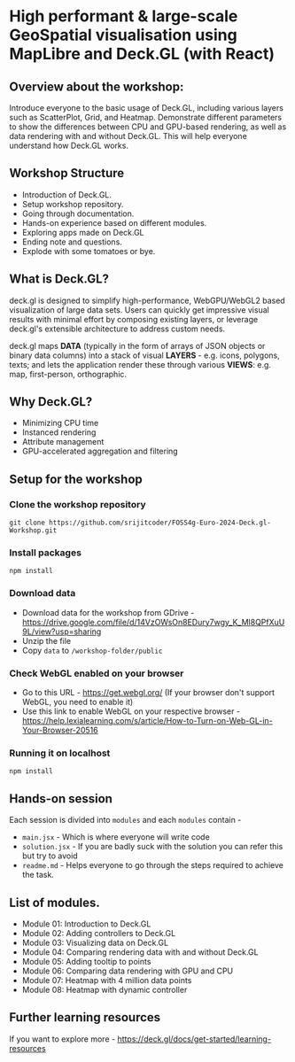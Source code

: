 # High performant & large-scale GeoSpatial visualisation using MapLibre and Deck.GL (with React)

## Overview about the workshop:

Introduce everyone to the basic usage of Deck.GL, including various layers such as ScatterPlot, Grid, and Heatmap. Demonstrate different parameters to show the differences between CPU and GPU-based rendering, as well as data rendering with and without Deck.GL. This will help everyone understand how Deck.GL works.

## Workshop Structure

- Introduction of Deck.GL.
- Setup workshop repository.
- Going through documentation.
- Hands-on experience based on different modules.
- Exploring apps made on Deck.GL
- Ending note and questions.
- Explode with some tomatoes or bye.

## What is Deck.GL?

deck.gl is designed to simplify high-performance, WebGPU/WebGL2 based visualization of large data sets. Users can quickly get impressive visual results with minimal effort by composing existing layers, or leverage deck.gl's extensible architecture to address custom needs.

deck.gl maps **DATA** (typically in the form of arrays of JSON objects or binary data columns) into a stack of visual **LAYERS** - e.g. icons, polygons, texts; and lets the application render these through various **VIEWS**: e.g. map, first-person, orthographic.

## Why Deck.GL?

- Minimizing CPU time
- Instanced rendering
- Attribute management
- GPU-accelerated aggregation and filtering

## Setup for the workshop

### Clone the workshop repository

```
git clone https://github.com/srijitcoder/FOSS4g-Euro-2024-Deck.gl-Workshop.git
```

### Install packages

```
npm install
```

### Download data

- Download data for the workshop from GDrive - https://drive.google.com/file/d/14VzOWsOn8EDury7wgy_K_Ml8QPfXuU9L/view?usp=sharing
- Unzip the file
- Copy `data` to `/workshop-folder/public`

### Check WebGL enabled on your browser

- Go to this URL - https://get.webgl.org/ (If your browser don't support WebGL, you need to enable it)
- Use this link to enable WebGL on your respective browser - https://help.lexialearning.com/s/article/How-to-Turn-on-Web-GL-in-Your-Browser-20516

### Running it on localhost

```
npm install
```

## Hands-on session

Each session is divided into `modules` and each `modules` contain -

- `main.jsx` - Which is where everyone will write code
- `solution.jsx` - If you are badly suck with the solution you can refer this but try to avoid
- `readme.md` - Helps everyone to go through the steps required to achieve the task.

## List of modules.

- Module 01: Introduction to Deck.GL
- Module 02: Adding controllers to Deck.GL
- Module 03: Visualizing data on Deck.GL
- Module 04: Comparing rendering data with and without Deck.GL
- Module 05: Adding tooltip to points
- Module 06: Comparing data rendering with GPU and CPU
- Module 07: Heatmap with 4 million data points
- Module 08: Heatmap with dynamic controller

## Further learning resources

If you want to explore more - https://deck.gl/docs/get-started/learning-resources
